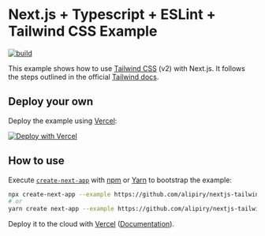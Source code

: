 # Next.js + Typescript + ESLint + Tailwind CSS Example

[![build](https://github.com/alipiry/nextjs-tailwindcss-ts-starter/actions/workflows/main.yml/badge.svg)](https://github.com/alipiry/nextjs-tailwindcss-ts-starter/actions/workflows/main.yml)

This example shows how to use [Tailwind CSS](https://tailwindcss.com/) (v2) with Next.js. It follows the steps outlined in the official [Tailwind docs](https://tailwindcss.com/docs/guides/nextjs).

## Deploy your own

Deploy the example using [Vercel](https://vercel.com?utm_source=github&utm_medium=readme&utm_campaign=next-example):

[![Deploy with Vercel](https://vercel.com/button)](https://vercel.com/new/git/external?repository-url=https://github.com/alipiry/nextjs-tailwindcss-ts-starter&project-name=nextjs-tailwindcss-ts-starter&repository-name=nextjs-tailwindcss-ts-starter)

## How to use

Execute [`create-next-app`](https://github.com/vercel/next.js/tree/canary/packages/create-next-app) with [npm](https://docs.npmjs.com/cli/init) or [Yarn](https://yarnpkg.com/lang/en/docs/cli/create/) to bootstrap the example:

```bash
npx create-next-app --example https://github.com/alipiry/nextjs-tailwindcss-ts-starter nextjs-tailwindcss-ts-starter-app
# or
yarn create next-app --example https://github.com/alipiry/nextjs-tailwindcss-ts-starter nextjs-tailwindcss-ts-starter-app
```

Deploy it to the cloud with [Vercel](https://vercel.com/new?utm_source=github&utm_medium=readme&utm_campaign=next-example) ([Documentation](https://nextjs.org/docs/deployment)).
